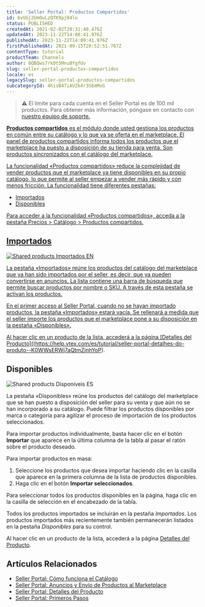 ```yaml
---
title: 'Seller Portal: Productos Compartidos'
id: 6vUGj2UmOuLzQTK9pj04lu
status: PUBLISHED
createdAt: 2021-02-02T20:31:40.476Z
updatedAt: 2023-11-22T14:00:41.976Z
publishedAt: 2023-11-22T14:00:41.976Z
firstPublishedAt: 2021-09-15T20:52:51.767Z
contentType: tutorial
productTeam: Channels
author: 0QBQws7rk0t5Mnu8fgfUv
slug: seller-portal-productos-compartidos
locale: es
legacySlug: seller-portal-productos-compartidos
subcategoryId: 4hisB47iAVZk4r3SEmMoG
---
```



>⚠️ El límite para cada cuenta en el Seller Portal es de 100 mil productos. Para obtener más información, póngase en contacto con <a href="https://support.vtex.com/hc/pt-br/requests">nuestro equipo de soporte.

**Productos compartidos** es el módulo donde usted gestiona los productos en común entre su catálogo y lo que ya se oferta en el marketplace. El panel de productos compartidos informa todos los productos que el marketplace ha puesto a disposición de su tienda para venta. Son productos sincronizados con el catálogo del marketplace. 

La funcionalidad «Productos compartidos» reduce la complejidad de vender productos que el marketplace ya tiene disponibles en su propio catálogo, lo que permite al seller empezar a vender más rápido y con menos fricción. La funcionalidad tiene diferentes pestañas:

- Importados  
- Disponibles  

Para acceder a la funcionalidad «Productos compartidos», acceda a la pestaña Precios > Catálogo > Productos compartidos.

## Importados

![Shared products Importados EN](https://images.ctfassets.net/alneenqid6w5/2mmTwK1Kn3g8TPOICMMMk8/cde09ee87d8f119009fbc0b8cb8c5fef/Shared_products_Importados_ES.jpg)

La pestaña «Importados» reúne los productos del catálogo del marketplace que ya han sido importados por el seller, es decir, que ya pueden convertirse en anuncios. La lista contiene una barra de búsqueda que permite buscar productos por nombre o SKU. А través de esta pestaña se activan los productos.  

En el primer acceso al Seller Portal, cuando no se hayan importado productos, la pestaña «Importados» estará vacía. Se rellenará a medida que el seller importe los productos que el marketplace pone a su disposición en la pestaña «Disponibles».

Al hacer clic en un producto de la lista, accederá a la página [Detalles del Producto]((https://help.vtex.com/es/tutorial/seller-portal-detalhes-do-produto--K0WWsERWj7aQtmZinhYoP).

## Disponibles

![Shared products Disponíveis ES](https://images.ctfassets.net/alneenqid6w5/1MIr5t82Ncx9ssV5oT2eyw/0568df604b5d3754bd8f3b802dd646b1/Shared_products_Dispon__veis_ES.jpg)

La pestaña «Disponibles» reúne los productos del catálogo del marketplace que se han puesto a disposición del seller para su venta y que aún no se han incorporado a su catálogo. Puede filtrar los productos disponibles por marca o categoría para agilizar el proceso de importación de los productos seleccionados. 

Para importar productos individualmente, basta hacer clic en el botón **Importar** que aparece en la última columna de la tabla al pasar el ratón sobre el producto deseado.

Para importar productos en masa: 

1. Seleccione los productos que desea importar haciendo clic en la casilla que aparece en la primera columna de la lista de productos disponibles.  
2. Haga clic en el botón **Importar seleccionados**.  

Para seleccionar todos los productos disponibles en la página, haga clic en la casilla de selección en el encabezado de la tabla.

Todos los productos importados se incluirán en la pestaña *Importados*. Los productos importados más recientemente también permanecerán listados en la pestaña *Disponibles* para su control. 

Al hacer clic en un producto de la lista, accederá a la página [Detalles del Producto](https://help.vtex.com/es/tutorial/seller-portal-detalhes-do-produto--K0WWsERWj7aQtmZinhYoP). 

## Artículos Relacionados

- [Seller Portal: Cómo funciona el Catálogo](https://help.vtex.com/es/tutorial/seller-portal-como-funciona-o-catalogo--7pMB6YOt6YQDQQbzFB4Pxp)           
- [Seller Portal: Anuncios y Envío de Productos al Marketplace](https://help.vtex.com/es/tutorial/anuncios-y-envio-de-productos-al-marketplace--3RwSj7AyBoPtFbXkS7REiu)            
- [Seller Portal: Detalles del Producto](https://help.vtex.com/es/tutorial/seller-portal-detalhes-do-produto--K0WWsERWj7aQtmZinhYoP)    
- [Seller Portal: Primeros Pasos](https://help.vtex.com/es/tutorial/seller-portal-primeiros-passos--6w1vBdRH2uuBGmUqgNQjwK)  


